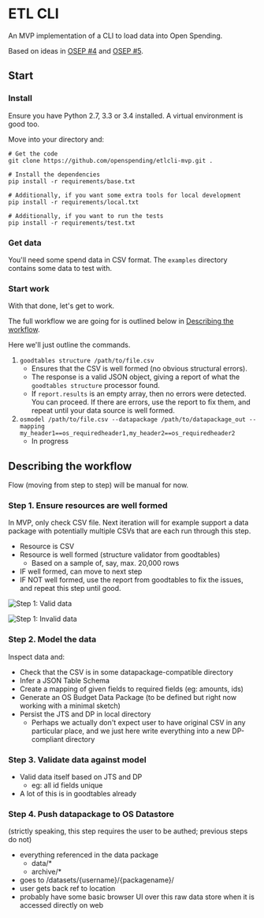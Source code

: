 # ETL CLI

An MVP implementation of a CLI to load data into Open Spending.

Based on ideas in [OSEP #4](http://labs.openspending.org/osep/04-openspending-data-package.html) and
[OSEP #5](http://labs.openspending.org/osep/05-etl-workflow.html).


## Start

### Install

Ensure you have Python 2.7, 3.3 or 3.4 installed. A virtual environment is good too.

Move into your directory and:

```
# Get the code
git clone https://github.com/openspending/etlcli-mvp.git .

# Install the dependencies
pip install -r requirements/base.txt

# Additionally, if you want some extra tools for local development
pip install -r requirements/local.txt

# Additionally, if you want to run the tests
pip install -r requirements/test.txt
```

### Get data

You'll need some spend data in CSV format. The `examples` directory contains some data to test with.


### Start work

With that done, let's get to work.

The full workflow we are going for is outlined below in [Describing the workflow](#describing-the-workflow).

Here we'll just outline the commands.

1. `goodtables structure /path/to/file.csv`
    * Ensures that the CSV is well formed (no obvious structural errors).
    * The response is a valid JSON object, giving a report of what the
      `goodtables structure` processor found.
    * If `report.results` is an empty array, then no errors were detected.
      You can proceed. If there are errors, use the report to fix them, and
      repeat until your data source is well formed.
2. `osmodel /path/to/file.csv --datapackage /path/to/datapackage_out --mapping my_header1==os_requiredheader1,my_header2==os_requiredheader2`
    * In progress


## Describing the workflow

Flow (moving from step to step) will be manual for now.

### Step 1. Ensure resources are well formed

In MVP, only check CSV file. Next iteration will for example support a
data package with potentially multiple CSVs that are each run through this step.

* Resource is CSV
* Resource is well formed (structure validator from goodtables)
    * Based on a sample of, say, max. 20,000 rows
* IF well formed, can move to next step
* IF NOT well formed, use the report from goodtables to fix the issues, and repeat this step until good.

![Step 1: Valid data](https://dl.dropboxusercontent.com/u/13029373/okfn/os/step1_valid.gif)

![Step 1: Invalid data](https://dl.dropboxusercontent.com/u/13029373/okfn/os/step1_invalid.gif)


### Step 2. Model the data

Inspect data and:

* Check that the CSV is in some datapackage-compatible directory
* Infer a JSON Table Schema
* Create a mapping of given fields to required fields (eg: amounts, ids)
* Generate an OS Budget Data Package (to be defined but right now working with a minimal sketch)
* Persist the JTS and DP in local directory
    * Perhaps we actually don't expect user to have original CSV in any particular place, and we just here write everything into a new DP-compliant directory

### Step 3. Validate data against model

* Valid data itself based on JTS and DP
    * eg: all id fields unique
* A lot of this is in goodtables already

### Step 4. Push datapackage to OS Datastore

(strictly speaking, this step requires the user to be authed; previous steps do not)

* everything referenced in the data package
    * data/*
    * archive/*
* goes to /datasets/{username}/{packagename}/
* user gets back ref to location
* probably have some basic browser UI over this raw data store when it is accessed directly on web
